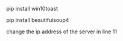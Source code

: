<p>pip install win10toast</p>
<p>pip install beautifulsoup4</p>
<p>change the ip address of the server in line 11</p>

